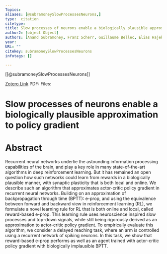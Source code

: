 ```yaml
---
Topics: 
aliases: [@subramoneySlowProcessesNeurons,]
type:  citation
citetype: 
title: Slow processes of neurons enable a biologically plausible approximation to policy gradient
author2: [object Object]
authors: [Anand Subramoney, Franz Scherr, Guillaume Bellec, Elias Hajek, Darjan Salaj, Robert Legenstein, Wolfgang Maass]
year: 
URL: ""
citekey: subramoneySlowProcessesNeurons
infotags: []

---
```


[[@subramoneySlowProcessesNeurons]]

[Zotero Link](zotero://select/items/@subramoneySlowProcessesNeurons)
PDF: 
Files: 

# Slow processes of neurons enable a biologically plausible approximation to policy gradient
# Abstract
Recurrent neural networks underlie the astounding information processing capabilities of the brain, and play a key role in many state-of-the-art algorithms in deep reinforcement learning. But it has remained an open question how such networks could learn from rewards in a biologically plausible manner, with synaptic plasticity that is both local and online. We describe such an algorithm that approximates actor-critic policy gradient in recurrent neural networks. Building on an approximation of backpropagation through time (BPTT): e-prop, and using the equivalence between forward and backward view in reinforcement learning (RL), we formulate a novel learning rule for RL that is both online and local, called reward-based e-prop. This learning rule uses neuroscience inspired slow processes and top-down signals, while still being rigorously derived as an approximation to actor-critic policy gradient. To empirically evaluate this algorithm, we consider a delayed reaching task, where an arm is controlled using a recurrent network of spiking neurons. In this task, we show that reward-based e-prop performs as well as an agent trained with actor-critic policy gradient with biologically implausible BPTT.



